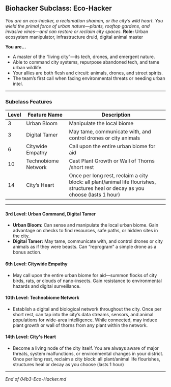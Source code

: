 ## Biohacker Subclass: Eco-Hacker
_You are an eco-hacker, a reclamation shaman, or the city’s wild heart. You wield the primal force of urban nature—plants, rooftop gardens, and invasive vines—and can restore or reclaim city spaces._
**Role:** Urban ecosystem manipulator, infrastructure druid, digital animal master

**You are...**

- A master of the “living city”—its tech, drones, and emergent nature.
- Able to command city systems, repurpose abandoned tech, and tame urban wildlife.
- Your allies are both flesh and circuit: animals, drones, and street spirits.
- The team’s first call when facing environmental threats or needing urban intel.

---

### Subclass Features

| Level | Feature Name        | Description                                                                                                                       |
| ----- | ------------------- | --------------------------------------------------------------------------------------------------------------------------------- |
| 3     | Urban Bloom         | Manipulate the local biome                                                                                                        |
| 3     | Digital Tamer       | May tame, communicate with, and control drones or city animals                                                                    |
| 6     | Citywide Empathy    | Call upon the entire urban biome for aid                                                                                          |
| 10    | Technobiome Network | Cast Plant Growth or Wall of Thorns /short rest                                                                                   |
| 14    | City’s Heart        | Once per long rest, reclaim a city block: all plant/animal life flourishes, structures heal or decay as you choose (lasts 1 hour) |


---

#### 3rd Level: Urban Command, Digital Tamer

- **Urban Bloom:** Can sense and manipulate the local urban biome. Gain advantage on checks to find resources, safe paths, or hidden sites in the city.
- **Digital Tamer:** May tame, communicate with, and control drones or city animals as if they were beasts. Can “reprogram” a simple drone as a bonus action.

#### 6th Level: Citywide Empathy

- May call upon the entire urban biome for aid—summon flocks of city birds, rats, or clouds of nano-insects. Gain resistance to environmental hazards and digital surveillance.

#### 10th Level: Technobiome Network

- Establish a digital and biological network throughout the city. Once per short rest, can tap into the city’s data streams, sensors, and animal populations for wide-area intelligence. While connected, may induce plant growth or wall of thorns from any plant within the network.

#### 14th Level: City's Heart

- Become a living node of the city itself. You are always aware of major threats, system malfunctions, or environmental changes in your district. Once per long rest, reclaim a city block: all plant/animal life flourishes, structures heal or decay as you choose (lasts 1 hour)

---

_End of 04b3-Eco-Hacker.md_